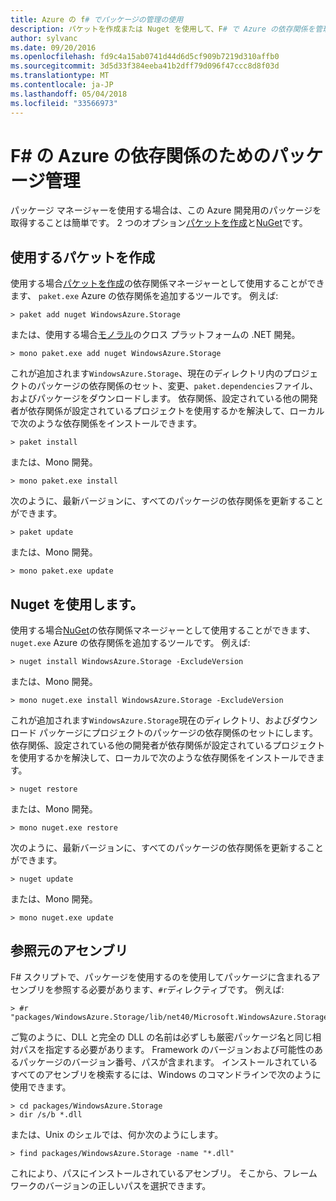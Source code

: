 ```yaml
---
title: Azure の f# でパッケージの管理の使用
description: パケットを作成または Nuget を使用して、F# で Azure の依存関係を管理するには
author: sylvanc
ms.date: 09/20/2016
ms.openlocfilehash: fd9c4a15ab0741d44d6d5cf909b7219d310affb0
ms.sourcegitcommit: 3d5d33f384eeba41b2dff79d096f47ccc8d8f03d
ms.translationtype: MT
ms.contentlocale: ja-JP
ms.lasthandoff: 05/04/2018
ms.locfileid: "33566973"
---
```

# <a name="package-management-for-f-azure-dependencies"></a>F# の Azure の依存関係のためのパッケージ管理

パッケージ マネージャーを使用する場合は、この Azure 開発用のパッケージを取得することは簡単です。 2 つのオプション[パケットを作成](https://fsprojects.github.io/Paket/)と[NuGet](https://www.nuget.org/)です。

## <a name="using-paket"></a>使用するパケットを作成

使用する場合[パケットを作成](https://fsprojects.github.io/Paket/)の依存関係マネージャーとして使用することができます、 `paket.exe` Azure の依存関係を追加するツールです。 例えば:

    > paket add nuget WindowsAzure.Storage

または、使用する場合[モノラル](https://www.mono-project.com/)のクロス プラットフォームの .NET 開発。

    > mono paket.exe add nuget WindowsAzure.Storage

これが追加されます`WindowsAzure.Storage`、現在のディレクトリ内のプロジェクトのパッケージの依存関係のセット、変更、`paket.dependencies`ファイル、およびパッケージをダウンロードします。 依存関係、設定されている他の開発者が依存関係が設定されているプロジェクトを使用するかを解決して、ローカルで次のような依存関係をインストールできます。

    > paket install

または、Mono 開発。

    > mono paket.exe install

次のように、最新バージョンに、すべてのパッケージの依存関係を更新することができます。

    > paket update

または、Mono 開発。

    > mono paket.exe update

## <a name="using-nuget"></a>Nuget を使用します。

使用する場合[NuGet](https://www.nuget.org/)の依存関係マネージャーとして使用することができます、 `nuget.exe` Azure の依存関係を追加するツールです。 例えば:

    > nuget install WindowsAzure.Storage -ExcludeVersion

または、Mono 開発。

    > mono nuget.exe install WindowsAzure.Storage -ExcludeVersion

これが追加されます`WindowsAzure.Storage`現在のディレクトリ、およびダウンロード パッケージにプロジェクトのパッケージの依存関係のセットにします。 依存関係、設定されている他の開発者が依存関係が設定されているプロジェクトを使用するかを解決して、ローカルで次のような依存関係をインストールできます。

    > nuget restore 

または、Mono 開発。

    > mono nuget.exe restore

次のように、最新バージョンに、すべてのパッケージの依存関係を更新することができます。

    > nuget update

または、Mono 開発。

    > mono nuget.exe update

## <a name="referencing-assemblies"></a>参照元のアセンブリ

F# スクリプトで、パッケージを使用するのを使用してパッケージに含まれるアセンブリを参照する必要があります、`#r`ディレクティブです。 例えば:

    > #r "packages/WindowsAzure.Storage/lib/net40/Microsoft.WindowsAzure.Storage.dll"

ご覧のように、DLL と完全の DLL の名前は必ずしも厳密パッケージ名と同じ相対パスを指定する必要があります。 Framework のバージョンおよび可能性のあるパッケージのバージョン番号、パスが含まれます。 インストールされているすべてのアセンブリを検索するには、Windows のコマンドラインで次のように使用できます。

    > cd packages/WindowsAzure.Storage
    > dir /s/b *.dll

または、Unix のシェルでは、何か次のようにします。

    > find packages/WindowsAzure.Storage -name "*.dll"

これにより、パスにインストールされているアセンブリ。 そこから、フレームワークのバージョンの正しいパスを選択できます。
